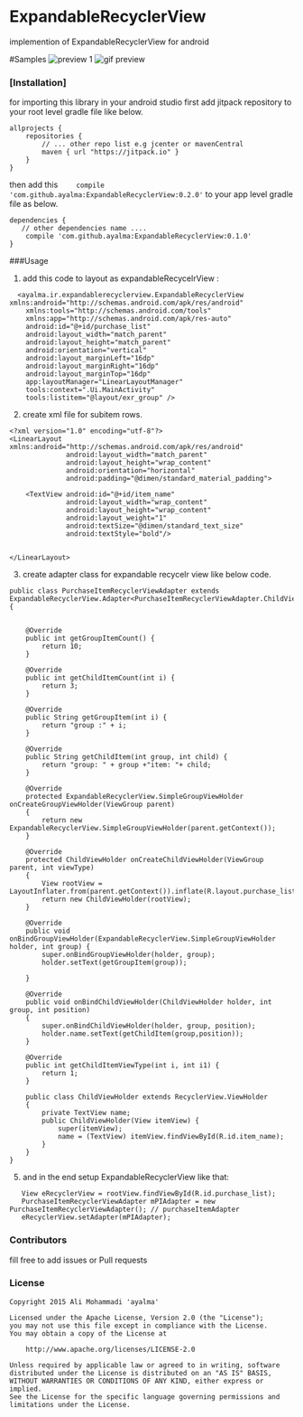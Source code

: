 # ExpandableRecyclerView
implemention of ExpandableRecyclerView for android

#Samples
![preview 1](images/device-2016-05-03-110818.png)
![gif preview](images/output.gif)

### [Installation]
for importing this library in your android studio 
first add jitpack repository to your root level gradle file like below.

```
allprojects {
    repositories {
        // ... other repo list e.g jcenter or mavenCentral
        maven { url "https://jitpack.io" }
    }
}
```
then add this ```     compile 'com.github.ayalma:ExpandableRecyclerView:0.2.0' ``` to your app level gradle file as below.

```
dependencies {
   // other dependencies name ....
    compile 'com.github.ayalma:ExpandableRecyclerView:0.1.0'
}
```
###Usage
1) add this code to layout as expandableRecycelrView :
```
  <ayalma.ir.expandablerecyclerview.ExpandableRecyclerView xmlns:android="http://schemas.android.com/apk/res/android"
    xmlns:tools="http://schemas.android.com/tools"
    xmlns:app="http://schemas.android.com/apk/res-auto"
    android:id="@+id/purchase_list"
    android:layout_width="match_parent"
    android:layout_height="match_parent"
    android:orientation="vertical"
    android:layout_marginLeft="16dp"
    android:layout_marginRight="16dp"
    android:layout_marginTop="16dp"
    app:layoutManager="LinearLayoutManager"
    tools:context=".Ui.MainActivity"
    tools:listitem="@layout/exr_group" />
```

2) create xml file for subitem rows.

``` 
<?xml version="1.0" encoding="utf-8"?>
<LinearLayout xmlns:android="http://schemas.android.com/apk/res/android"
              android:layout_width="match_parent"
              android:layout_height="wrap_content"
              android:orientation="horizontal"
              android:padding="@dimen/standard_material_padding">

    <TextView android:id="@+id/item_name"
              android:layout_width="wrap_content"
              android:layout_height="wrap_content"
              android:layout_weight="1"
              android:textSize="@dimen/standard_text_size"
              android:textStyle="bold"/>


</LinearLayout>

```
3) create adapter class for expandable recycelr view like below code.

```
public class PurchaseItemRecyclerViewAdapter extends ExpandableRecyclerView.Adapter<PurchaseItemRecyclerViewAdapter.ChildViewHolder,ExpandableRecyclerView.SimpleGroupViewHolder,String,String>
{


    @Override
    public int getGroupItemCount() {
        return 10;
    }

    @Override
    public int getChildItemCount(int i) {
        return 3;
    }

    @Override
    public String getGroupItem(int i) {
        return "group :" + i;
    }

    @Override
    public String getChildItem(int group, int child) {
        return "group: " + group +"item: "+ child;
    }

    @Override
    protected ExpandableRecyclerView.SimpleGroupViewHolder onCreateGroupViewHolder(ViewGroup parent)
    {
        return new ExpandableRecyclerView.SimpleGroupViewHolder(parent.getContext());
    }

    @Override
    protected ChildViewHolder onCreateChildViewHolder(ViewGroup parent, int viewType)
    {
        View rootView = LayoutInflater.from(parent.getContext()).inflate(R.layout.purchase_list_content,parent,false);
        return new ChildViewHolder(rootView);
    }

    @Override
    public void onBindGroupViewHolder(ExpandableRecyclerView.SimpleGroupViewHolder holder, int group) {
        super.onBindGroupViewHolder(holder, group);
        holder.setText(getGroupItem(group));

    }

    @Override
    public void onBindChildViewHolder(ChildViewHolder holder, int group, int position)
    {
        super.onBindChildViewHolder(holder, group, position);
        holder.name.setText(getChildItem(group,position));
    }

    @Override
    public int getChildItemViewType(int i, int i1) {
        return 1;
    }

    public class ChildViewHolder extends RecyclerView.ViewHolder
    {
        private TextView name;
        public ChildViewHolder(View itemView) {
            super(itemView);
            name = (TextView) itemView.findViewById(R.id.item_name);
        }
    }
}

```

5) and in the end setup ExpandableRecyclerView like that:

```
   View eRecyclerView = rootView.findViewById(R.id.purchase_list);
   PurchaseItemRecyclerViewAdapter mPIAdapter = new PurchaseItemRecyclerViewAdapter(); // purchaseItemAdapter
   eRecyclerView.setAdapter(mPIAdapter);
```

### Contributors
fill free to add issues or Pull requests


### License
```
Copyright 2015 Ali Mohammadi 'ayalma'

Licensed under the Apache License, Version 2.0 (the "License");
you may not use this file except in compliance with the License.
You may obtain a copy of the License at

    http://www.apache.org/licenses/LICENSE-2.0

Unless required by applicable law or agreed to in writing, software
distributed under the License is distributed on an "AS IS" BASIS,
WITHOUT WARRANTIES OR CONDITIONS OF ANY KIND, either express or implied.
See the License for the specific language governing permissions and
limitations under the License.
```
